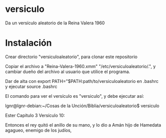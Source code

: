 # versiculo
Da un versículo aleatorio de la Reina Valera 1960

# Instalación
Crear directorio "versiculoaleatorio", para clonar este repositorio

Copiar el archivo a "Reina-Valera-1960.xmm" "/etc/versiculoaleatorio/.", y cambiar dueño del archivo al usuario que utilice el programa.

Dar de alta con 
export PATH="$PATH:path/to/versiculoaleatorio
en .bashrc
y ejecutar
source .bashrc

El comando para ver el versículo es "versiculo", y debe ejecutar así:

lgnr@lgnr-debian:~/Cosas de la Unción/Biblia/versiculoaleatorio$ versiculo

Ester Capítulo 3 Versículo 10:


Entonces el rey quitó el
anillo de su mano, y lo dio a
Amán hijo de Hamedata agagueo,
enemigo de los judíos,
